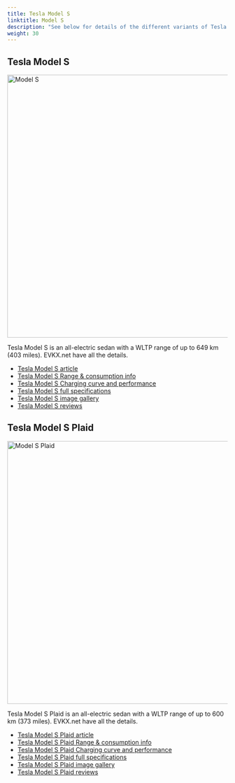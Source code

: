 ```yaml
---
title: Tesla Model S
linktitle: Model S
description: "See below for details of the different variants of Tesla Model S"
weight: 30
---
```

## Tesla Model S

<a href="/models/tesla/model_s/model_s/"><img src="https://media.evkx.net/multimedia/models/tesla/model_s/model_s/main_1_st.jpg" width="800" height="600" alt="Model S" ></a>

Tesla Model S is an all-electric sedan with a WLTP range of up to 649 km (403 miles). EVKX.net have all the details. 

- [Tesla Model S article](/models/tesla/model_s/model_s/)
- [Tesla Model S Range & consumption info](/models/tesla/model_s/model_s//rangeandconsumption)
- [Tesla Model S Charging curve and performance](/models/tesla/model_s/model_s//chargingcurve)
- [Tesla Model S full specifications](/models/tesla/model_s/model_s//specifications)
- [Tesla Model S image gallery](/models/tesla/model_s/model_s//gallery)
- [Tesla Model S reviews](/models/tesla/model_s/model_s//reviews)

## Tesla Model S Plaid

<a href="/models/tesla/model_s/model_s_plaid/"><img src="https://media.evkx.net/multimedia/models/tesla/model_s/model_s_plaid/main_1_st.jpg" width="800" height="600" alt="Model S Plaid" ></a>

Tesla Model S Plaid is an all-electric sedan with a WLTP range of up to 600 km (373 miles). EVKX.net have all the details. 

- [Tesla Model S Plaid article](/models/tesla/model_s/model_s_plaid/)
- [Tesla Model S Plaid Range & consumption info](/models/tesla/model_s/model_s_plaid//rangeandconsumption)
- [Tesla Model S Plaid Charging curve and performance](/models/tesla/model_s/model_s_plaid//chargingcurve)
- [Tesla Model S Plaid full specifications](/models/tesla/model_s/model_s_plaid//specifications)
- [Tesla Model S Plaid image gallery](/models/tesla/model_s/model_s_plaid//gallery)
- [Tesla Model S Plaid reviews](/models/tesla/model_s/model_s_plaid//reviews)

